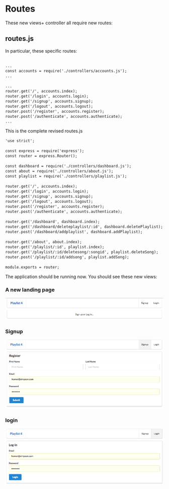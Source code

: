 # Routes

These new views+ controller  all require new routes:

## routes.js

In particular, these specific routes:

~~~

...
const accounts = require('./controllers/accounts.js');
...

...
router.get('/', accounts.index);
router.get('/login', accounts.login);
router.get('/signup', accounts.signup);
router.get('/logout', accounts.logout);
router.post('/register', accounts.register);
router.post('/authenticate', accounts.authenticate);
...
~~~

This is the complete revised routes.js

~~~
'use strict';

const express = require('express');
const router = express.Router();

const dashboard = require('./controllers/dashboard.js');
const about = require('./controllers/about.js');
const playlist = require('./controllers/playlist.js');

router.get('/', accounts.index);
router.get('/login', accounts.login);
router.get('/signup', accounts.signup);
router.get('/logout', accounts.logout);
router.post('/register', accounts.register);
router.post('/authenticate', accounts.authenticate);

router.get('/dashboard', dashboard.index);
router.get('/dashboard/deleteplaylist/:id', dashboard.deletePlaylist);
router.post('/dashboard/addplaylist', dashboard.addPlaylist);

router.get('/about', about.index);
router.get('/playlist/:id', playlist.index);
router.get('/playlist/:id/deletesong/:songid', playlist.deleteSong);
router.post('/playlist/:id/addsong', playlist.addSong);

module.exports = router;
~~~

The application should be running now. You should see these new views:

### A new landing page

![](img/02.png)

### Signup

![](img/01.png)

### login

![](img/03.png)

